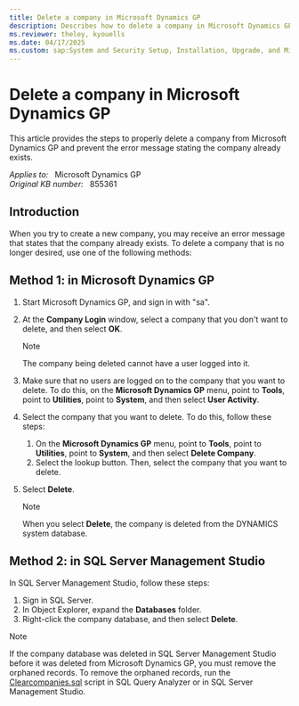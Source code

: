 ```yaml
---
title: Delete a company in Microsoft Dynamics GP
description: Describes how to delete a company in Microsoft Dynamics GP if you also run Microsoft SQL Server. The procedure requires that you delete the company both from the DYNAMICS database and from the computer that is running SQL Server.
ms.reviewer: theley, kyouells
ms.date: 04/17/2025
ms.custom: sap:System and Security Setup, Installation, Upgrade, and Migrations
---
```

# Delete a company in Microsoft Dynamics GP

This article provides the steps to properly delete a company from Microsoft Dynamics GP and prevent the error message stating the company already exists.

_Applies to:_ &nbsp; Microsoft Dynamics GP  
_Original KB number:_ &nbsp; 855361

## Introduction

When you try to create a new company, you may receive an error message that states that the company already exists. To delete a company that is no longer desired, use one of the following methods:

## Method 1: in Microsoft Dynamics GP

1. Start Microsoft Dynamics GP, and sign in with "sa".

2. At the **Company Login** window, select a company that you don't want to delete, and then select **OK**.

    > [!NOTE]
    > The company being deleted cannot have a user logged into it.

3. Make sure that no users are logged on to the company that you want to delete. To do this, on the **Microsoft Dynamics GP** menu, point to **Tools**, point to **Utilities**, point to **System**, and then select **User Activity**.

4. Select the company that you want to delete. To do this, follow these steps:
    1. On the **Microsoft Dynamics GP** menu, point to **Tools**, point to **Utilities**, point to **System**, and then select **Delete Company**.
    2. Select the lookup button. Then, select the company that you want to delete.

5. Select **Delete**.

    > [!NOTE]
    > When you select **Delete**, the company is deleted from the DYNAMICS system database.

## Method 2: in SQL Server Management Studio

In SQL Server Management Studio, follow these steps:

1. Sign in SQL Server.
2. In Object Explorer, expand the **Databases** folder.
3. Right-click the company database, and then select **Delete**.

> [!NOTE]
> If the company database was deleted in SQL Server Management Studio before it was deleted from Microsoft Dynamics GP, you must remove the orphaned records. To remove the orphaned records, run the [Clearcompanies.sql](https://mbs2.microsoft.com/fileexchange/downloadfile.aspx?fileid=e1140f50-afc0-4a4d-83ef-e9826aff6d64) script in SQL Query Analyzer or in SQL Server Management Studio.

